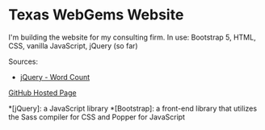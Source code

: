 # Texas WebGems Website

I'm building the website for my consulting firm. 
In use: Bootstrap 5, HTML, CSS, vanilla JavaScript, jQuery (so far)

Sources: 
* [jQuery - Word Count](https://codepen.io/jhawes/pen/xwgEaP)

[GitHub Hosted Page](https://geminipowell.github.io/texas-webgems)

*[jQuery]: a JavaScript library
*[Bootstrap]: a front-end library that utilizes the Sass compiler for CSS and Popper for JavaScript
